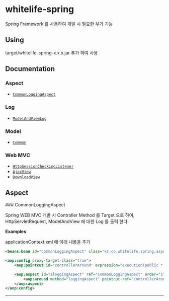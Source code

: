 # whitelife-spring

Spring Framework 를 사용하여 개발 시 필요한 부가 기능


## Using

target/whitelife-spring-x.x.x.jar 추가 하여 사용


## Documentation

### Aspect
- [`CommonLoggingAspect`](#CommonLoggingAspect)

### Log
- [`ModelAndViewLog`](#ModelAndViewLog)

### Model
- [`Common`](#Common)

### Web MVC
- [`HttpSessionCheckingListener`](#HttpSessionCheckingListener)
- [`AjaxView`](#AjaxView)
- [`DownloadView`](#DownloadView)


## Aspect

<a name="CommonLoggingAspect" />
### CommonLoggingAspect

Spring WEB MVC 개발 시 Controller Method 를 Target 으로 하여, HttpServletRequest, ModelAndView 에 대한 Log 를 출력 한다.

__Examples__

applicationContext.xml 에 아래 내용을 추가

```xml
<beans:bean id="commonLoggingAspect" class="kr.co.whitelife.spring.aspect.logging.CommonLoggingAspect" />

<aop:config proxy-target-class="true">
	<aop:pointcut id="controllerAround" expression="execution(public * *..*Controller.*(..))"/>

	<aop:aspect id="aloggingAspect" ref="commonLoggingAspect" order="1">
		<aop:around method="loggingAspect" pointcut-ref="controllerAround"/>
	</aop:aspect>
</aop:config>
```

---------------------------------------